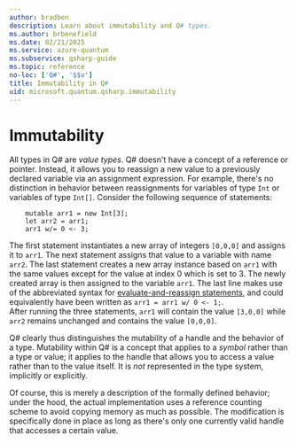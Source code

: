 ```yaml
---
author: bradben
description: Learn about immutability and Q# types.
ms.author: brbenefield
ms.date: 02/21/2025
ms.service: azure-quantum
ms.subservice: qsharp-guide
ms.topic: reference
no-loc: ['Q#', '$$v']
title: Immutability in Q#
uid: microsoft.quantum.qsharp.immutability
---
```


# Immutability

All types in Q# are *value types*. Q# doesn't have a concept of a reference or pointer. Instead, it allows you to reassign a new value to a previously declared variable via an assignment expression. For example, there's no distinction in behavior between reassignments for variables of type `Int` or variables of type `Int[]`. Consider the following sequence of statements:

```qsharp
    mutable arr1 = new Int[3];
    let arr2 = arr1;
    arr1 w/= 0 <- 3;
```

The first statement instantiates a new array of integers `[0,0,0]` and assigns it to `arr1`.
The next statement assigns that value to a variable with name `arr2`. The last statement creates a new array instance based on `arr1` with the same values except for the value at index 0 which is set to 3. The newly created array is then assigned to the variable `arr1`. The last line makes use of the abbreviated syntax for [evaluate-and-reassign statements](xref:microsoft.quantum.qsharp.variabledeclarationsandreassignments#evaluate-and-reassign-statements), and could equivalently have been written as `arr1 = arr1 w/ 0 <- 1;`.  
After running the three statements, `arr1` will contain the value `[3,0,0]` while `arr2` remains unchanged and contains the value `[0,0,0]`.

Q# clearly thus distinguishes the mutability of a handle and the behavior of a type.
Mutability within Q# is a concept that applies to a *symbol* rather than a type or value;
it applies to the handle that allows you to access a value rather than to the value itself. It is *not* represented in the type system, implicitly or explicitly.

Of course, this is merely a description of the formally defined behavior; under the hood, the actual implementation uses a reference counting scheme to avoid copying memory as much as possible.
The modification is specifically done in place as long as there's only one currently valid handle that accesses a certain value.
